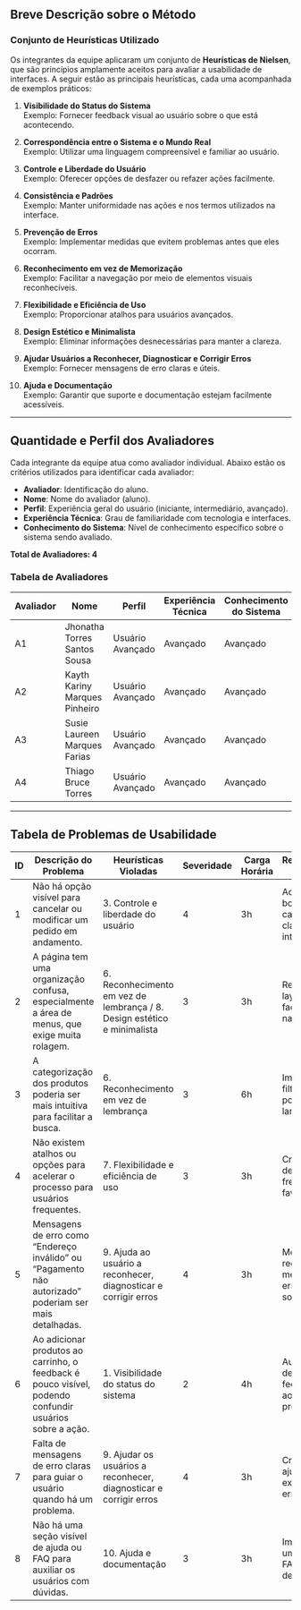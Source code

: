 ## Breve Descrição sobre o Método

### Conjunto de Heurísticas Utilizado

Os integrantes da equipe aplicaram um conjunto de **Heurísticas de Nielsen**, que são princípios amplamente aceitos para avaliar a usabilidade de interfaces. A seguir estão as principais heurísticas, cada uma acompanhada de exemplos práticos:

1. **Visibilidade do Status do Sistema**  
   Exemplo: Fornecer feedback visual ao usuário sobre o que está acontecendo.

2. **Correspondência entre o Sistema e o Mundo Real**  
   Exemplo: Utilizar uma linguagem compreensível e familiar ao usuário.

3. **Controle e Liberdade do Usuário**  
   Exemplo: Oferecer opções de desfazer ou refazer ações facilmente.

4. **Consistência e Padrões**  
   Exemplo: Manter uniformidade nas ações e nos termos utilizados na interface.

5. **Prevenção de Erros**  
   Exemplo: Implementar medidas que evitem problemas antes que eles ocorram.

6. **Reconhecimento em vez de Memorização**  
   Exemplo: Facilitar a navegação por meio de elementos visuais reconhecíveis.

7. **Flexibilidade e Eficiência de Uso**  
   Exemplo: Proporcionar atalhos para usuários avançados.

8. **Design Estético e Minimalista**  
   Exemplo: Eliminar informações desnecessárias para manter a clareza.

9. **Ajudar Usuários a Reconhecer, Diagnosticar e Corrigir Erros**  
   Exemplo: Fornecer mensagens de erro claras e úteis.

10. **Ajuda e Documentação**  
    Exemplo: Garantir que suporte e documentação estejam facilmente acessíveis.

---

## Quantidade e Perfil dos Avaliadores

Cada integrante da equipe atua como avaliador individual. Abaixo estão os critérios utilizados para identificar cada avaliador:

- **Avaliador**: Identificação do aluno.
- **Nome**: Nome do avaliador (aluno).
- **Perfil**: Experiência geral do usuário (iniciante, intermediário, avançado).
- **Experiência Técnica**: Grau de familiaridade com tecnologia e interfaces.
- **Conhecimento do Sistema**: Nível de conhecimento específico sobre o sistema sendo avaliado.

**Total de Avaliadores: 4**

### Tabela de Avaliadores

| Avaliador |               Nome                |        Perfil        |       Experiência Técnica       |        Conhecimento do Sistema       | 
|-----------|----------------------------------|---------------------|--------------------------------|-------------------------------------|
|     A1    | Jhonatha Torres Santos Sousa     | Usuário Avançado    | Avançado                       | Avançado                           |
|     A2    | Kayth Kariny Marques Pinheiro    | Usuário Avançado    | Avançado                       | Avançado                           |
|     A3    | Susie Laureen Marques Farias     | Usuário Avançado    | Avançado                       | Avançado                           |
|     A4    | Thiago Bruce Torres              | Usuário Avançado    | Avançado                       | Avançado                           |

---

## Tabela de Problemas de Usabilidade


| ID  | Descrição do Problema                                                                                              | Heurísticas Violadas                                                   | Severidade | Carga Horária | Recomendações de Solução                          |
| --- | ------------------------------------------------------------------------------------------------------------------ | ---------------------------------------------------------------------- | ---------- | ------------- | ------------------------------------------------- |
| 1   | Não há opção visível para cancelar ou modificar um pedido em andamento.                                           | 3. Controle e liberdade do usuário                                     | 4          | 3h            | Adicionar um botão de cancelamento claro na interface. |
| 2   | A página tem uma organização confusa, especialmente a área de menus, que exige muita rolagem.                    | 6. Reconhecimento em vez de lembrança / 8. Design estético e minimalista | 3          | 3h            | Reorganizar o layout para facilitar a navegação. |
| 3   | A categorização dos produtos poderia ser mais intuitiva para facilitar a busca.                                    | 6. Reconhecimento em vez de lembrança                                  | 3          | 6h            | Implementar filtros de busca por tipo de lanche. |
| 4   | Não existem atalhos ou opções para acelerar o processo para usuários frequentes.                                   | 7. Flexibilidade e eficiência de uso                                   | 3          | 3h            | Criar uma seção de pedidos frequentes e favoritos. |
| 5   | Mensagens de erro como “Endereço inválido” ou “Pagamento não autorizado” poderiam ser mais detalhadas.            | 9. Ajuda ao usuário a reconhecer, diagnosticar e corrigir erros        | 4          | 3h            | Melhorar a redação das mensagens de erro para incluir soluções. |
| 6   | Ao adicionar produtos ao carrinho, o feedback é pouco visível, podendo confundir usuários sobre a ação.            | 1. Visibilidade do status do sistema                                   | 2          | 4h            | Aumentar o destaque do feedback visual ao adicionar produtos. |
| 7   | Falta de mensagens de erro claras para guiar o usuário quando há um problema.                                     | 9. Ajudar os usuários a reconhecer, diagnosticar e corrigir erros     | 4          | 3h            | Criar um guia de ajuda com exemplos de erros e soluções. |
| 8   | Não há uma seção visível de ajuda ou FAQ para auxiliar os usuários com dúvidas.                                     | 10. Ajuda e documentação                                              | 3          | 3h            | Implementar uma seção de FAQ e um chat de suporte. |

